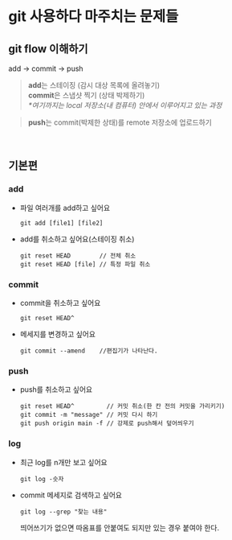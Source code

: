 # git 사용하다 마주치는 문제들

## git flow 이해하기
add -> commit -> push


> **add**는 스테이징 (감시 대상 목록에 올려놓기)  
**commit**은 스냅샷 찍기 (상태 박제하기)  
> *\*여기까지는 local 저장소(내 컴퓨터) 안에서 이루어지고 있는 과정*  

>**push**는 commit(박제한 상태)를 remote 저장소에 업로드하기

<br>

## 기본편

### add
- 파일 여러개를 add하고 싶어요
  ```
  git add [file1] [file2]
  ```
- add를 취소하고 싶어요(스테이징 취소)
  ```
  git reset HEAD        // 전체 취소
  git reset HEAD [file] // 특정 파일 취소
  ```

### commit
- commit을 취소하고 싶어요
  ```
  git reset HEAD^
  ```
- 메세지를 변경하고 싶어요
  ```
  git commit --amend    //편집기가 나타난다.
  ```

### push
- push를 취소하고 싶어요
  ```
  git reset HEAD^         // 커밋 취소(한 칸 전의 커밋을 가리키기)
  git commit -m "message" // 커밋 다시 하기
  git push origin main -f // 강제로 push해서 덮어씌우기
  ```


### log
- 최근 log를 n개만 보고 싶어요
  ```
  git log -숫자
- commit 메세지로 검색하고 싶어요
  ```
  git log --grep "찾는 내용"
  ```
  띄어쓰기가 없으면 따옴표를 안붙여도 되지만 있는 경우 붙여야 한다.

